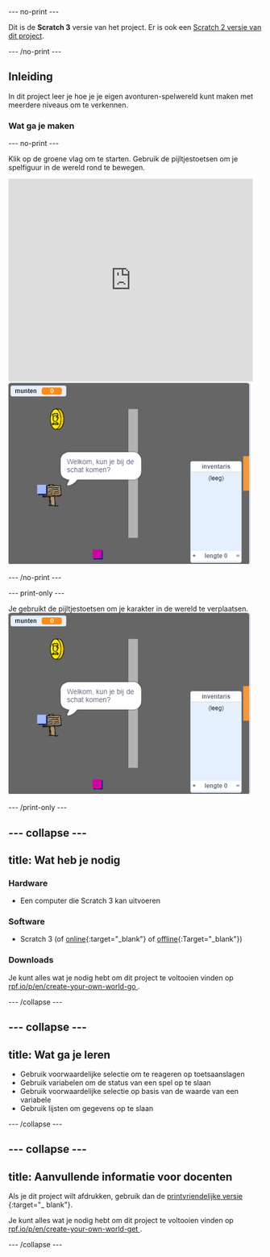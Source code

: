 \--- no-print \---

Dit is de **Scratch 3** versie van het project. Er is ook een [Scratch 2 versie van dit project](https://projects.raspberrypi.org/en/projects/create-your-own-world-scratch2).

\--- /no-print \---

## Inleiding

In dit project leer je hoe je je eigen avonturen-spelwereld kunt maken met meerdere niveaus om te verkennen.

### Wat ga je maken

\--- no-print \---

Klik op de groene vlag om te starten. Gebruik de pijltjestoetsen om je spelfiguur in de wereld rond te bewegen.

<div class="scratch-preview">
  <iframe allowtransparency="true" width="485" height="402" src="https://scratch.mit.edu/projects/embed/258757783/?autostart=false" frameborder="0" scrolling="no"></iframe>
  <img src="images/showcase.png">
</div>

\--- /no-print \---

\--- print-only \---

Je gebruikt de pijltjestoetsen om je karakter in de wereld te verplaatsen. ![showcase.png](images/showcase.png)

\--- /print-only \---

## \--- collapse \---

## title: Wat heb je nodig

### Hardware

- Een computer die Scratch 3 kan uitvoeren

### Software

- Scratch 3 (of [online](http://rpf.io/scratchon){:target="_blank"} of [offline](http://rpf.io/scratchoff){:Target="_blank"})

### Downloads

Je kunt alles wat je nodig hebt om dit project te voltooien vinden op [rpf.io/p/en/create-your-own-world-go ](https://rpf.io/p/en/create-your-own-world-go).

\--- /collapse \---

## \--- collapse \---

## title: Wat ga je leren

- Gebruik voorwaardelijke selectie om te reageren op toetsaanslagen
- Gebruik variabelen om de status van een spel op te slaan
- Gebruik voorwaardelijke selectie op basis van de waarde van een variabele
- Gebruik lijsten om gegevens op te slaan

\--- /collapse \---

## \--- collapse \---

## title: Aanvullende informatie voor docenten

Als je dit project wilt afdrukken, gebruik dan de [ printvriendelijke versie ](https://projects.raspberrypi.org/en/projects/create-your-own-world/print) {:target="_ blank"}.

Je kunt alles wat je nodig hebt om dit project te voltooien vinden op [rpf.io/p/en/create-your-own-world-get ](https://rpf.io/p/en/create-your-own-world-get).

\--- /collapse \---